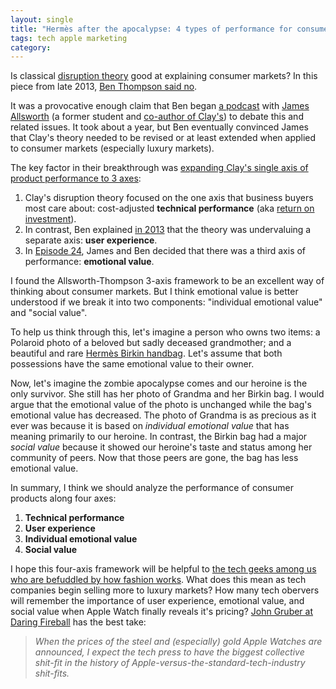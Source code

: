 ```yaml
---
layout: single
title: "Hermès after the apocalypse: 4 types of performance for consumer products"
tags: tech apple marketing
category:
---
```


Is classical [disruption theory](http://en.wikipedia.org/wiki/Disruptive_innovation#The_theory) good at explaining consumer markets?  In this piece from late 2013,  [Ben Thompson said no](http://stratechery.com/2013/clayton-christensen-got-wrong/).

It was a provocative enough claim that Ben began [a podcast](http://exponent.fm/) with [James Allsworth](https://twitter.com/jamesallworth) (a former student and [co-author of Clay's](http://www.measureyourlife.com/authors/)) to debate this and related issues.  It took about a year, but Ben eventually convinced James that Clay's theory needed to be revised or at least extended when applied to consumer markets (especially luxury markets).

The key factor in their breakthrough was [expanding Clay's single axis of product performance to 3 axes](http://exponent.fm/episode-024-a-celebratory-goblet-of-champagne/):

 1. Clay's disruption theory focused on the one axis that business buyers most care about: cost-adjusted **technical performance** (aka [return on investment](http://en.wikipedia.org/wiki/Return_on_investment)).  
 1. In contrast, Ben explained [in 2013](http://stratechery.com/2013/clayton-christensen-got-wrong/) that the theory was undervaluing a separate axis: **user experience**.  
 1. In [Episode 24](http://exponent.fm/episode-024-a-celebratory-goblet-of-champagne/), James and Ben decided that there was a third axis of performance: **emotional value**.

I found the Allsworth-Thompson 3-axis framework to be an excellent way of thinking about consumer markets.  But I think emotional value is better understood if we break it into two components: "individual emotional value" and "social value".  

To help us think through this, let's imagine a person who owns two items: a Polaroid photo of a beloved but sadly deceased grandmother; and a beautiful and rare [Hermès Birkin handbag](http://en.wikipedia.org/wiki/Birkin_bag).  Let's assume  that both possessions have the same emotional value to their owner.

Now, let's imagine the zombie apocalypse comes and our heroine is the only survivor.  She still has her photo of Grandma and her Birkin bag. I would argue that the emotional value of the photo is unchanged while the bag's emotional value has decreased. The photo of Grandma is as precious as it ever was because it is based on *individual emotional value* that has meaning primarily to our heroine. In contrast, the Birkin bag had a major *social value* because it showed our heroine's taste and status among her community of peers.  Now that those peers are gone, the bag has less emotional value. 

In summary, I think we should analyze the performance of consumer products along four axes: 

 1. **Technical performance**
 2. **User experience**
 3. **Individual emotional value**
 4. **Social value** 

I hope this four-axis framework will be helpful to [the tech geeks among us who are befuddled by how fashion works](https://techpinions.com/tech-geeks-apple-watch-and-the-upcoming-fashion-apocalypse/35248). What does this mean as tech companies begin selling more to luxury markets?  How many tech obervers will remember the importance of user experience, emotional value, and social value when Apple Watch finally reveals it's pricing? [John Gruber at Daring Fireball](http://daringfireball.net/2014/09/apple_watch) has the best take: 

> *When the prices of the steel and (especially) gold Apple Watches are announced, I expect the tech press to have the biggest collective shit-fit in the history of Apple-versus-the-standard-tech-industry shit-fits.* 

